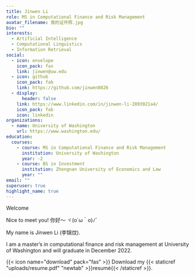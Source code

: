 ```yaml
---
title: Jinwen Li
role: MS in Computational Finance and Risk Management
avatar_filename: 我的证件照.jpg
bio: ""
interests:
  - Artificial Intelligence
  - Computational Linguistics
  - Information Retrieval
social:
  - icon: envelope
    icon_pack: fas
    link: jinwen@uw.edu
  - icon: github
    icon_pack: fab
    link: https://github.com/jinwen0826
  - display:
      header: false
    link: https://www.linkedin.com/in/jinwen-li-2893921a4/
    icon_pack: fab
    icon: linkedin
organizations:
  - name: University of Washington
    url: https://www.washington.edu/
education:
  courses:
    - course: MS in Computational Finance and Risk Management
      institution: University of Washington
      year: -2
    - course: BS in Investment
      institution: Zhongnan University of Economics and Law
      year: ""
email: ""
superuser: true
highlight_name: true
---
```

Welcome

Nice to meet you! 你好～ ヾ(o´ω｀o)ﾉﾞ

My name is Jinwen Li (李锦炆).

I am a master’s in computational finance and risk management at University of Washington and will graduate in December 2022.

{{< icon name="download" pack="fas" >}} Download my {{< staticref "uploads/resume.pdf" "newtab" >}}resumé{{< /staticref >}}.
